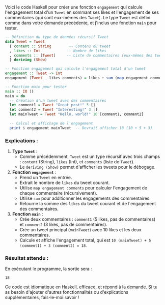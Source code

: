 Voici le code Haskell pour créer une fonction `engagement` qui calcule l'engagement total d'un `Tweet` en sommant ses likes et l'engagement de ses commentaires (qui sont eux-mêmes des `Tweet`). Le type `Tweet` est défini comme dans votre demande précédente, et j'inclus une fonction `main` pour tester.

```haskell
-- Définition du type de données récursif Tweet
data Tweet = Tweet
  { content :: String        -- Contenu du tweet
  , likes :: Int            -- Nombre de likes
  , comments :: [Tweet]     -- Liste de commentaires (eux-mêmes des tweets)
  } deriving (Show)

-- Fonction engagement qui calcule l'engagement total d'un tweet
engagement :: Tweet -> Int
engagement (Tweet _ likes comments) = likes + sum (map engagement comments)

-- Fonction main pour tester
main :: IO ()
main = do
  -- Création d'un tweet avec des commentaires
  let comment1 = Tweet "Great post!" 5 []
  let comment2 = Tweet "Interesting!" 3 []
  let mainTweet = Tweet "Hello, world!" 10 [comment1, comment2]
  
  -- Calcul et affichage de l'engagement
  print $ engagement mainTweet  -- Devrait afficher 18 (10 + 5 + 3)
```

### Explications :
1. **Type `Tweet`** :
   - Comme précédemment, `Tweet` est un type récursif avec trois champs : `content` (String), `likes` (Int), et `comments` (liste de `Tweet`).
   - Le `deriving (Show)` permet d'afficher les tweets pour le débogage.
2. **Fonction `engagement`** :
   - Prend un `Tweet` en entrée.
   - Extrait le nombre de `likes` du tweet courant.
   - Utilise `map engagement comments` pour calculer l'engagement de chaque commentaire (récursivement).
   - Utilise `sum` pour additionner les engagements des commentaires.
   - Retourne la somme des `likes` du tweet courant et de l'engagement des commentaires.
3. **Fonction `main`** :
   - Crée deux commentaires : `comment1` (5 likes, pas de commentaires) et `comment2` (3 likes, pas de commentaires).
   - Crée un tweet principal (`mainTweet`) avec 10 likes et les deux commentaires.
   - Calcule et affiche l'engagement total, qui est `10 (mainTweet) + 5 (comment1) + 3 (comment2) = 18`.

### Résultat attendu :
En exécutant le programme, la sortie sera :
```
18
```

Ce code est idiomatique en Haskell, efficace, et répond à la demande. Si tu as besoin d'ajouter d'autres fonctionnalités ou d'explications supplémentaires, fais-le-moi savoir !

